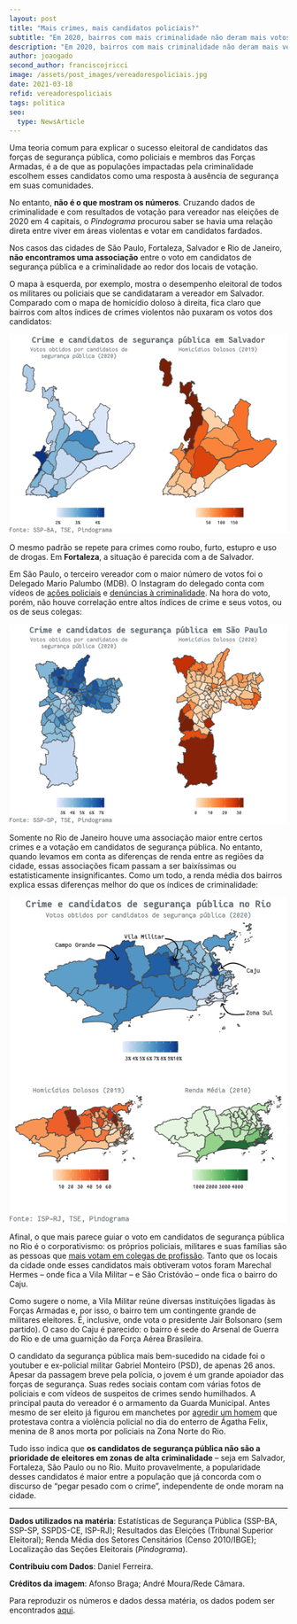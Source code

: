 ```yaml
---
layout: post
title: "Mais crimes, mais candidatos policiais?"
subtitle: "Em 2020, bairros com mais criminalidade não deram mais votos a vereadores ligados à segurança pública"
description: "Em 2020, bairros com mais criminalidade não deram mais votos a vereadores ligados à segurança pública"
author: joaogado
second_author: franciscojricci
image: /assets/post_images/vereadorespoliciais.jpg
date: 2021-03-18
refid: vereadorespoliciais
tags: politica
seo:
  type: NewsArticle
---
```


<p>Uma teoria comum para explicar o sucesso eleitoral de candidatos das forças de segurança pública, como policiais e membros das Forças Armadas, é a de que as populações impactadas pela criminalidade escolhem esses candidatos como uma resposta à ausência de segurança em suas comunidades.</p>
<p>No entanto, <strong>não é o que mostram os números</strong>. Cruzando dados de criminalidade e com resultados de votação para vereador nas eleições de 2020 em 4 capitais, o <em>Pindograma</em> procurou saber se havia uma relação direta entre viver em áreas violentas e votar em candidatos fardados.</p>
<p>Nos casos das cidades de São Paulo, Fortaleza, Salvador e Rio de Janeiro, <strong>não encontramos uma associação</strong> entre o voto em candidatos de segurança pública e a criminalidade ao redor dos locais de votação.</p>
<p>O mapa à esquerda, por exemplo, mostra o desempenho eleitoral de todos os militares ou policiais que se candidataram a vereador em Salvador. Comparado com o mapa de homicídio doloso à direita, fica claro que bairros com altos índices de crimes violentos não puxaram os votos dos candidatos:</p>
<p><img style="max-height: 1000px;" src="/assets/post_images/VereadoresCrimes_files/figure-html/unnamed-chunk-1-1.png" width="672" /></p>
<p>O mesmo padrão se repete para crimes como roubo, furto, estupro e uso de drogas. Em <strong>Fortaleza</strong>, a situação é parecida com a de Salvador.</p>
<p>Em São Paulo, o terceiro vereador com o maior número de votos foi o Delegado Mario Palumbo (MDB). O Instagram do delegado conta com vídeos de <a href="https://www.instagram.com/p/CMIF-iZgGNX/?utm_source=ig_web_copy_link">ações policiais</a> e <a href="https://www.instagram.com/p/CLb8zD2A45b/?utm_source=ig_web_copy_link">denúncias à criminalidade</a>. Na hora do voto, porém, não houve correlação entre altos índices de crime e seus votos, ou os de seus colegas:</p>
<p><img style="max-height: 1000px;" src="/assets/post_images/VereadoresCrimes_files/figure-html/unnamed-chunk-2-1.png" width="672" /></p>
<p>Somente no Rio de Janeiro houve uma associação maior entre certos crimes e a votação em candidatos de segurança pública. No entanto, quando levamos em conta as diferenças de renda entre as regiões da cidade, essas associações ficam passam a ser baixíssimas ou estatisticamente insignificantes. Como um todo, a renda média dos bairros explica essas diferenças melhor do que os índices de criminalidade:</p>
<p><img style="max-height: 1000px;" src="/assets/post_images/VereadoresCrimes_files/figure-html/unnamed-chunk-4-1.png" width="576" /></p>
<p>Afinal, o que mais parece guiar o voto em candidatos de segurança pública no Rio é o corporativismo: os próprios policiais, militares e suas famílias são as pessoas que <a href="https://piaui.folha.uol.com.br/cresce-forca-de-pms-na-politica/">mais votam em colegas de profissão</a>. Tanto que os locais da cidade onde esses candidatos mais obtiveram votos foram Marechal Hermes – onde fica a Vila Militar – e São Cristóvão – onde fica o bairro do Caju.</p>
<p>Como sugere o nome, a Vila Militar reúne diversas instituições ligadas às Forças Armadas e, por isso, o bairro tem um contingente grande de militares eleitores. É, inclusive, onde vota o presidente Jair Bolsonaro (sem partido). O caso do Caju é parecido: o bairro é sede do Arsenal de Guerra do Rio e de uma guarnição da Força Aérea Brasileira.</p>
<p>O candidato da segurança pública mais bem-sucedido na cidade foi o youtuber e ex-policial militar Gabriel Monteiro (PSD), de apenas 26 anos. Apesar da passagem breve pela polícia, o jovem é um grande apoiador das forças de segurança. Suas redes sociais contam com várias fotos de policiais e com vídeos de suspeitos de crimes sendo humilhados. A principal pauta do vereador é o armamento da Guarda Municipal. Antes mesmo de ser eleito já figurou em manchetes por <a href="https://veja.abril.com.br/brasil/caso-agatha-quem-e-o-pm-que-agrediu-jovem-durante-enterro/">agredir um homem</a> que protestava contra a violência policial no dia do enterro de Ágatha Felix, menina de 8 anos morta por policiais na Zona Norte do Rio.</p>
<p>Tudo isso indica que <strong>os candidatos de segurança pública não são a prioridade de eleitores em zonas de alta criminalidade</strong> – seja em Salvador, Fortaleza, São Paulo ou no Rio. Muito provavelmente, a popularidade desses candidatos é maior entre a população que já concorda com o discurso de “pegar pesado com o crime”, independente de onde moram na cidade.</p>
<hr style="width: 100%;" />
<p><strong>Dados utilizados na matéria</strong>: Estatísticas de Segurança Pública (SSP-BA, SSP-SP, SSPDS-CE, ISP-RJ); Resultados das Eleições (Tribunal Superior Eleitoral); Renda Média dos Setores Censitários (Censo 2010/IBGE); Localização das Seções Eleitorais (<em>Pindograma</em>).</p>
<p><strong>Contribuiu com Dados</strong>: Daniel Ferreira.</p>
<p><strong>Créditos da imagem</strong>: Afonso Braga; André Moura/Rede Câmara.</p>
<p>Para reproduzir os números e dados dessa matéria, os dados podem ser encontrados <a href="https://github.com/pindograma/materias/blob/master/2021-03-18-vereadores-crimes/VereadoresCrimes.Rmd">aqui</a>.</p>
